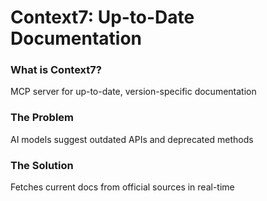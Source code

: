 # Context7: Up-to-Date Documentation

<div class="two-cols">

<FeatureCard v-click>

### What is Context7?

MCP server for up-to-date, version-specific documentation

</FeatureCard>

<FeatureCard v-click>

### The Problem

AI models suggest outdated APIs and deprecated methods

</FeatureCard>

<FeatureCard v-click>

### The Solution

Fetches current docs from official sources in real-time

</FeatureCard>

</div>
